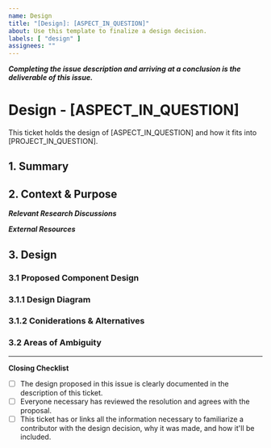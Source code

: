 ```yaml
---
name: Design
title: "[Design]: [ASPECT_IN_QUESTION]"
about: Use this template to finalize a design decision.
labels: [ "design" ]
assignees: ""
---
```


***Completing the issue description and arriving at a conclusion is the deliverable of this issue.***

# Design - [ASPECT_IN_QUESTION]

This ticket holds the design of [ASPECT_IN_QUESTION] and how it fits into [PROJECT_IN_QUESTION].

<!-- You are creating this discussion to ultimately finalize an engineering approach.

Design discussions are a vehicle for engineering conversations; they are an auditable artifact that
tracks a decision and how it was made, and formalizes a path to cementing a final design. These
discussions allow us to inspect our decision making process and later verify that the decisions we
made used the latest information and prevent design changes from occurring during implementation that
aren’t beneficial to the previously considered constraints. -->

## 1. Summary

<!-- What's the TL;DR? -->

## 2. Context & Purpose

<!-- Explain why this component exists and how it relates to the project. -->

***Relevant Research Discussions***

***External Resources***

## 3. Design
### 3.1 Proposed Component Design

<!-- Put design and approach here. This should be the largest section.
How do you think it should be done / designed and how did you get there? -->

### 3.1.1 Design Diagram

<!-- Please include a diagram of your design, it's ALWAYS an improvement.
We are visual creatures and pretty pictures go a long way. -->

### 3.1.2 Coniderations & Alternatives

<!-- What were the valid alternatives that didn't fit the bill?
What might someone who didn't sit down and think about this suggest other than your proposal,
and why would they be wrong? -->

### 3.2 Areas of Ambiguity

<!-- Areas of ambiguity here.
What questions need answering that might impact the proposed design? -->

---

**Closing Checklist**
- [ ] The design proposed in this issue is clearly documented in the description of this ticket.
- [ ] Everyone necessary has reviewed the resolution and agrees with the proposal.
- [ ] This ticket has or links all the information necessary to familiarize a contributor with the design decision, why it was made, and how it'll be included.